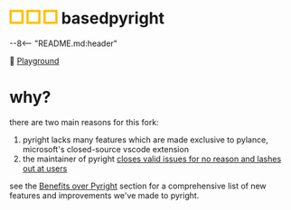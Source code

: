 <h1><img src="img/readme_logo.png"> basedpyright</h1>

--8<-- "README.md:header"

🛝 [Playground](http://basedpyright.com)

# why?

there are two main reasons for this fork:

1. pyright lacks many features which are made exclusive to pylance, microsoft's closed-source vscode extension
2. the maintainer of pyright [closes valid issues for no reason and lashes out at users](https://github.com/microsoft/pyright/issues/8065#issuecomment-2146352290)

see the [Benefits over Pyright](./benefits-over-pyright/new-diagnostic-rules.md) section for a comprehensive list of new features and improvements we've made to pyright.
